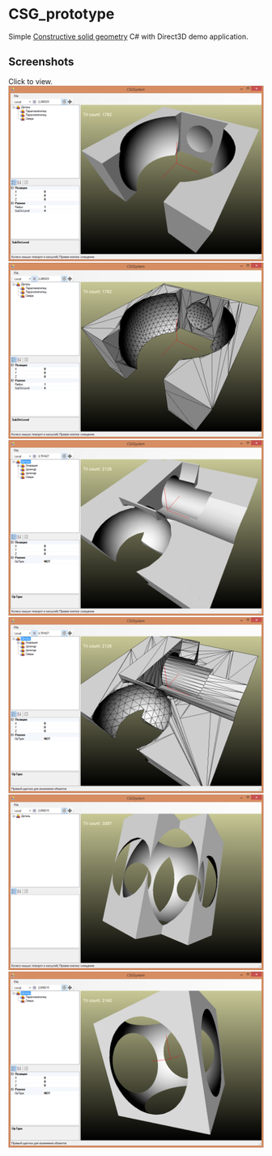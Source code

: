 CSG_prototype
=============
Simple [Constructive solid geometry](https://en.wikipedia.org/wiki/Constructive_solid_geometry) C# with Direct3D demo application.

Screenshots
-----------
Click to view.
![Alt text](/images/1.png?raw=true "Optional Title")
![Alt text](/images/2.png?raw=true "Optional Title")
![Alt text](/images/3.png?raw=true "Optional Title")
![Alt text](/images/4.png?raw=true "Optional Title")
![Alt text](/images/5.png?raw=true "Optional Title")
![Alt text](/images/6.png?raw=true "Optional Title")
